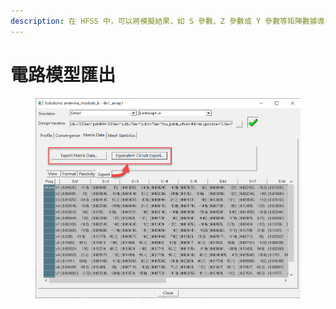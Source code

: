 ```yaml
---
description: 在 HFSS 中，可以將模擬結果，如 S 參數、Z 參數或 Y 參數等矩陣數據導出到檔案中，這些檔案可以用於後續的分析或與其他軟體進行交互。
---
```


# 電路模型匯出



<figure><img src="../.gitbook/assets/image (8).png" alt=""><figcaption></figcaption></figure>
